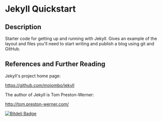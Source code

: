 # Jekyll Quickstart

## Description

Starter code for getting up and running with Jekyll.  Gives an example of the layout and files you'll need to start writing and publish a blog using git and GitHub. 

## References and Further Reading

Jekyll's project home page:

  https://github.com/mojombo/jekyll

The author of Jekyll is Tom Preston-Werner:

  http://tom.preston-werner.com/


[![Bitdeli Badge](https://d2weczhvl823v0.cloudfront.net/QVDev/qvdev.github.com/trend.png)](https://bitdeli.com/free "Bitdeli Badge")

